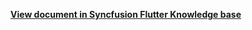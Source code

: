 **[View document in Syncfusion Flutter Knowledge base](https://www.syncfusion.com/kb/11795/how-to-customize-the-schedule-view-in-the-flutter-event-calendar-sfcalendar)**
